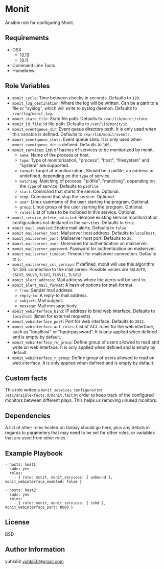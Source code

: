 Monit
=========

Ansible role for configuring Monit.

Requirements
------------

* OSX
    * 10.10
    * 10.11
* Command Line Tools
* Homebrew

Role Variables
--------------

* `monit_cycle`: Time between checks in seconds. Defaults to `120`.
* `monit_log_destination`: Where the log will be written. Can be a path to a file or "syslog", which will write to syslog daemon. Defaults to `/var/log/monit.log`.
* `monit_state_file`: State file path. Defaults to `/var/lib/monit/state`.
* `monit_id_file`: Id file path. Defaults to `/var/lib/monit/id`.
* `monit_eventqueue_dir`: Event queue directory path. It is only used when this variable is defined. Defaults to `/var/lib/monit/events`.
* `monit_eventqueue_slots`: Event queue slots. It is only used when `monit_eventqueue_dir` is defined. Defaults to `100`.
* `monit_services`: List of hashes of services to be monitorized by monit.
    * `name`: Name of the process or host.
    * `type`: Type of monitorization, "process", "host", "filesystem" and "system" are supported.
    * `target`: Target of monitorization. Should be a pidfile, an address or undefined, depending on the `type` of service.
    * `matching`: Matching of process. "pidfile", "matching", depending on the `type` of service. Defaults to `pidfile`
    * `start`: Command that starts the service. Optional.
    * `stop`: Command that stop the service. Optional.
    * `user`: Linux username of the user starting the program. Optional.
    * `group`: Linux group of the user starting the program. Optional.
    * `rules`: List of rules to be included in this service. Optional.
* `monit_service_delete_unlisted`: Remove existing service monitorization configurations not declared in the `services`. Defaults to `true`.
* `monit_mail_enabled`: Enable mail alerts. Defaults to `false`.
* `monit_mailserver_host`: Mailserver host address. Defaults to `localhost`.
* `monit_mailserver_port`: Mailserver host port. Defaults to `25`.
* `monit_mailserver_user`: Username for authentication on mailserver.
* `monit_mailserver_password`: Password for authentication on mailserver.
* `monit_mailserver_timeout`: Timeout for mailserver connection. Defaults to `5`.
* `monit_mailserver_ssl_version`: If defined, monit will use this algorithm for SSL connection to the mail server. Possible values are `SSLAUTO`, `SSLV2`, `SSLV3`, `TLSV1`, `TLSV11`, `TLSV12`.
* `monit_alert_address`: Mail address where the alerts will be sent to.
* `monit_alert_mail_format`: A hash of options for mail-format.
    * `from`: Sender mail address.
    * `reply-to`: A reply-to mail address.
    * `subject`: Mail subject.
    * `message`: Mail message body.
* `monit_webinterface_bind`: IP address to bind web interface. Defaults to `localhost` (listen for external requests).
* `monit_webinterface_port`: Port for web interface. Defaults to `2812`.
* `monit_webinterface_acl_rules`: List of ACL rules for the web interface, such as "localhost" or "hauk:password". It is only applied when defined and is empty by default.
* `monit_webinterface_rw_group`: Define group of users allowed to read and write on web interface. It is only applied when defined and is empty by default.
* `monit_webinterface_r_group`: Define group of users allowed to read on web interface. It is only applied when defined and is empty by default.

Custom facts
------------

This role writes a `monit_services_configured` on `/etc/ansible/facts.d/monit.fact` in order to keep track of the configured monitors between different plays. This helps us removing unused monitors.

Dependencies
------------

A list of other roles hosted on Galaxy should go here, plus any details in regards to parameters that may need to be set for other roles, or variables that are used from other roles.

Example Playbook
----------------

    - hosts: host1
      sudo: yes
      roles:
        - { role: monit, monit_services: [ unbound ], monit_webinterface_enabled: false }

    - hosts: host2
      sudo: yes
      roles:
        - { role: monit, monit_services: [ sshd ], monit_webinterface_port: 8080 }

License
-------

BSD

Author Information
------------------

yuhki50 <yuhki50@gmail.com>
